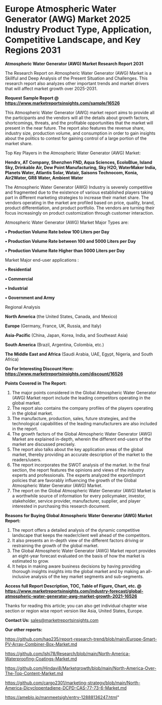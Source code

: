  # Europe Atmospheric Water Generator (AWG) Market 2025 Industry Product Type, Application, Competitive Landscape, and Key Regions 2031

<strong>Atmospheric Water Generator (AWG) Market Research Report 2031</strong>

The Research Report on Atmospheric Water Generator (AWG) Market is a Skillful and Deep Analysis of the Present Situation and Challenges. This research report also analyzes other important trends and market drivers that will affect market growth over 2025-2031.

<strong>Request Sample Report @ <a href=https://www.marketreportsinsights.com/sample/16526>https://www.marketreportsinsights.com/sample/16526</a></strong>

This Atmospheric Water Generator (AWG) market report aims to provide all the participants and the vendors will all the details about growth factors, shortcomings, threats, and the profitable opportunities that the market will present in the near future. The report also features the revenue share, industry size, production volume, and consumption in order to gain insights about the politics to contest for gaining control of a large portion of the market share.

Top Key Players in the Atmospheric Water Generator (AWG) Market:

<strong>Hendrx, AT Company, Shenzhen FND, Aqua Sciences, EcoloBlue, Island Sky, Drinkable Air, Dew Point Manufacturing, Sky H2O, WaterMaker India, Planets Water, Atlantis Solar, Watair, Saisons Technocom, Konia, Air2Water, GR8 Water, Ambient Water</strong>

The Atmospheric Water Generator (AWG) Industry is severely competitive and fragmented due to the existence of various established players taking part in different marketing strategies to increase their market share. The vendors operating in the market are profiled based on price, quality, brand, product differentiation, and product portfolio. The vendors are turning their focus increasingly on product customization through customer interaction.

Atmospheric Water Generator (AWG) Market Major Types are:

<strong>• Production Volume Rate below 100 Liters per Day

• Production Volume Rate between 100 and 5000 Liters per Day

• Production Volume Rate Higher than 5000 Liters per Day</strong>

Market Major end-user applications :

<strong>• Residential

• Commercial

• Industrial

• Government and Army</strong>

Regional Analysis

</u><strong><b>North America</b></strong> (the United States, Canada, and Mexico)

<strong><b>Europe </b></strong>(Germany, France, UK, Russia, and Italy)

<strong><b>Asia-Pacific</b></strong> (China, Japan, Korea, India, and Southeast Asia)

<strong><b>South America</b></strong> (Brazil, Argentina, Colombia, etc.)

<strong><b>The Middle East and Africa</b></strong> (Saudi Arabia, UAE, Egypt, Nigeria, and South Africa)

<strong>Go For Interesting Discount Here: <a href=https://www.marketreportsinsights.com/discount/16526>https://www.marketreportsinsights.com/discount/16526</a></strong>

<strong>Points Covered in The Report:</strong>
<ol>
  <li>The major points considered in the Global Atmospheric Water Generator (AWG) Market report include the leading competitors operating in the global market.</li>
  <li>The report also contains the company profiles of the players operating in the global market.</li>
  <li>The manufacture, production, sales, future strategies, and the technological capabilities of the leading manufacturers are also included in the report.</li>
  <li>The growth factors of the Global Atmospheric Water Generator (AWG) Market are explained in-depth, wherein the different end-users of the market are discussed precisely.</li>
  <li>The report also talks about the key application areas of the global market, thereby providing an accurate description of the market to the readers/users.</li>
  <li>The report incorporates the SWOT analysis of the market. In the final section, the report features the opinions and views of the industry experts and professionals. The experts analyzed the export/import policies that are favorably influencing the growth of the Global Atmospheric Water Generator (AWG) Market.</li>
  <li>The report on the Global Atmospheric Water Generator (AWG) Market is a worthwhile source of information for every policymaker, investor, stakeholder, service provider, manufacturer, supplier, and player interested in purchasing this research document.</li>
</ol>
<strong>Reasons for Buying Global Atmospheric Water Generator (AWG) Market Report:</strong>

<ol>
  <li>The report offers a detailed analysis of the dynamic competitive landscape that keeps the reader/client well ahead of the competitors.</li>
  <li>It also presents an in-depth view of the different factors driving or restraining the growth of the global market.</li>
  <li>The Global Atmospheric Water Generator (AWG) Market report provides an eight-year forecast evaluated on the basis of how the market is estimated to grow.</li>
  <li>It helps in making aware business decisions by having providing thorough insights insights into the global market and by making an all-inclusive analysis of the key market segments and sub-segments.</li>
</ol>
<strong>Access full Report Description, TOC, Table of Figure, Chart, etc. @ <a href=https://www.marketreportsinsights.com/industry-forecast/global-atmospheric-water-generator-awg-market-growth-2021-16526>https://www.marketreportsinsights.com/industry-forecast/global-atmospheric-water-generator-awg-market-growth-2021-16526</a></strong>


Thanks for reading this article; you can also get individual chapter wise section or region wise report version like Asia, United States, Europe.

<strong>Contact Us:</strong>
sales@marketreportsinsights.com

<strong>Our other reports:</strong>

<a href=https://github.com/haq235/report-research-trend/blob/main/Europe-Smart-PV-Array-Combiner-Box-Market.md>https://github.com/haq235/report-research-trend/blob/main/Europe-Smart-PV-Array-Combiner-Box-Market.md</a>

<a href=https://github.com/Ishi78/Research/blob/main/North-America-Waterproofing-Coatings-Market.md>https://github.com/Ishi78/Research/blob/main/North-America-Waterproofing-Coatings-Market.md</a>

<a href=https://github.com/Hindavi8/Marketgrowth/blob/main/North-America-Over-The-Top-Content-Market.md>https://github.com/Hindavi8/Marketgrowth/blob/main/North-America-Over-The-Top-Content-Market.md</a>

<a href=https://github.com/cargo2301/marketing-strategy/blob/main/North-America-Dicyclopentadiene-DCPD-CAS-77-73-6-Market.md>https://github.com/cargo2301/marketing-strategy/blob/main/North-America-Dicyclopentadiene-DCPD-CAS-77-73-6-Market.md</a>

<a href=https://ameblo.jp/manmeetsigh/entry-12888136247.html>https://ameblo.jp/manmeetsigh/entry-12888136247.html</a>"
